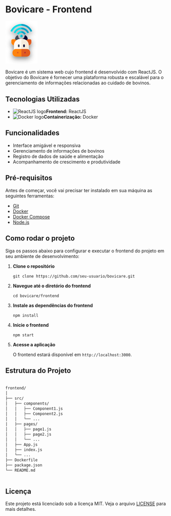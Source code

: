 <!DOCTYPE html>
<html lang="pt-BR">
<head>

</head>
<body>
    <h1>Bovicare - Frontend </h1> 
    <img src="public/logo.svg" width=100px>
    <p>Bovicare é um sistema web cujo frontend é desenvolvido com ReactJS. O objetivo do Bovicare é fornecer uma plataforma robusta e escalável para o gerenciamento de informações relacionadas ao cuidado de bovinos.</p>

  <h2>Tecnologias Utilizadas</h2>
    <ul>
        <li><img src="https://img.icons8.com/color/48/000000/react-native.png" alt="ReactJS logo"><strong>Frontend:</strong> ReactJS</li>
        <li><img src="https://img.icons8.com/color/48/000000/docker.png" alt="Docker logo"><strong>Containerização:</strong> Docker</li>
    </ul>

  <h2>Funcionalidades</h2>
    <ul>
        <li>Interface amigável e responsiva</li>
        <li>Gerenciamento de informações de bovinos</li>
        <li>Registro de dados de saúde e alimentação</li>
        <li>Acompanhamento de crescimento e produtividade</li>
    </ul>

  <h2>Pré-requisitos</h2>
    <p>Antes de começar, você vai precisar ter instalado em sua máquina as seguintes ferramentas:</p>
    <ul>
        <li><a href="https://git-scm.com">Git</a></li>
        <li><a href="https://www.docker.com">Docker</a></li>
        <li><a href="https://docs.docker.com/compose/">Docker Compose</a></li>
        <li><a href="https://nodejs.org">Node.js</a></li>
    </ul>

  <h2>Como rodar o projeto</h2>
    <p>Siga os passos abaixo para configurar e executar o frontend do projeto em seu ambiente de desenvolvimento:</p>
    <ol>
        <li>
            <p><strong>Clone o repositório</strong></p>
            <pre><code>git clone https://github.com/seu-usuario/bovicare.git</code></pre>
        </li>
        <li>
            <p><strong>Navegue até o diretório do frontend</strong></p>
            <pre><code>cd bovicare/frontend</code></pre>
        </li>
        <li>
            <p><strong>Instale as dependências do frontend</strong></p>
            <pre><code>npm install</code></pre>
        </li>
        <li>
            <p><strong>Inicie o frontend</strong></p>
            <pre><code>npm start</code></pre>
        </li>
        <li>
            <p><strong>Acesse a aplicação</strong></p>
            <p>O frontend estará disponível em <code>http://localhost:3000</code>.</p>
        </li>
    </ol>

  <h2>Estrutura do Projeto</h2>
    <pre><code>
frontend/
│
├── src/
│   ├── components/
│   │   ├── Component1.js
│   │   ├── Component2.js
│   │   └── ...
|   ├── pages/
│   │   ├── page1.js
│   │   ├── page2.js
│   │   └── ...
│   ├── App.js
│   ├── index.js
│   └── ...
├── Dockerfile
├── package.json
└── README.md
    </code></pre>

  <h2>Licença</h2>
    <p>Este projeto está licenciado sob a licença MIT. Veja o arquivo <a href="LICENSE">LICENSE</a> para mais detalhes.</p>
</body>
</html>
